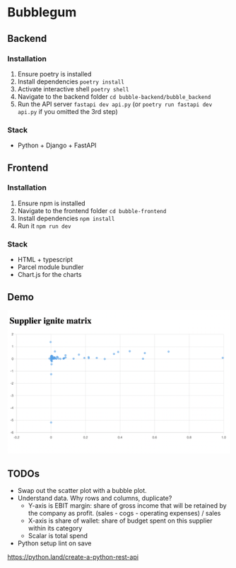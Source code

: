 # Bubblegum

## Backend
### Installation
1. Ensure poetry is installed
2. Install dependencies `poetry install`
3. Activate interactive shell `poetry shell`
4. Navigate to the backend folder `cd bubble-backend/bubble_backend`
5. Run the API server `fastapi dev api.py` (or `poetry run fastapi dev api.py` if you omitted the 3rd step)

### Stack
- Python + Django + FastAPI


## Frontend
### Installation
1. Ensure npm is installed
2. Navigate to the frontend folder `cd bubble-frontend`
3. Install dependencies `npm install`
4. Run it `npm run dev`

### Stack
- HTML + typescript
- Parcel module bundler
- Chart.js for the charts

## Demo
![Demo](demo.png)

## TODOs
- Swap out the scatter plot with a bubble plot.
- Understand data. Why rows and columns, duplicate?
  - Y-axis is EBIT margin: share of gross income that will be retained by the company as profit. (sales - cogs - operating expenses) / sales
  - X-axis is share of wallet: share of budget spent on this supplier within its category
  - Scalar is total spend
- Python setup lint on save


https://python.land/create-a-python-rest-api